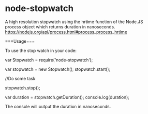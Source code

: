 # node-stopwatch
A high resolution stopwatch using the hrtime function of the Node.JS process object which returns duration in nanoseconds.
https://nodejs.org/api/process.html#process_process_hrtime

===Usage===

To use the stop watch in your code:

var Stopwatch = require('node-stopwatch');

var stopwatch = new Stopwatch();
stopwatch.start();

//Do some task

stopwatch.stop();

var duration = stopwatch.getDuration();
console.log(duration);

The console will output the duration in nanoseconds.
